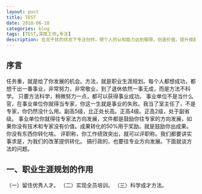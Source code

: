 ```yaml
---
layout: post
title: TEST
date: 2018-06-18
categories: blog
tags: [TEST,深度工作,专注]
description: 在无干扰的状态下专注创作，使个人的认知能力达到极限，创造价值，提升技能的能力。
---
```


## 序言
任务重，就是给了你发展的机会。方法，就是职业生涯规划。每个人都想成功，都想干出一番事业，非常努力，非常敬业，到了退休依然一事无成，而是方法不科学。
只要方法科学，稍微努力一点，都可以获得事业成功。
事业单位不是当什么官，在事业单位你就得当专家，你这一生就是事业的失败。我当了室主任了，不是专家，你仍然没什么用。副高5级，比正处长高。正高4级。正高2级，处于副省级。
事业单位你就得往专家法方向发展，文件都是鼓励你往专家的方向发展，如果你没有技术和专家没有价值。成果转化的50%用于奖励。就是鼓励你出成果。你没有东西你转化啥。
评职称，你工作绩效突出，就可以评职称。我们都要讲实事求是，为我们的改革提供转化。
搞行政的，也要往专业方向发展。下面就谈方法的问题。

## 一、职业生涯规划的作用

（一）留住优秀人才。
（二）实现全员培训。
（三）科学成才方法。
